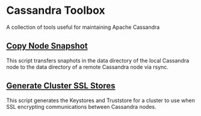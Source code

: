 # Cassandra Toolbox

A collection of tools useful for maintaining Apache Cassandra

## [Copy Node Snapshot](copy_node_snapshot)
This script transfers snaphots in the data directory of the local Cassandra node to the data directory of a remote
Cassandra node via rsync.

## [Generate Cluster SSL Stores](generate_cluster_ssl_stores)
This script generates the Keystores and Truststore for a cluster to use when SSL encrypting communications between
Cassandra nodes.